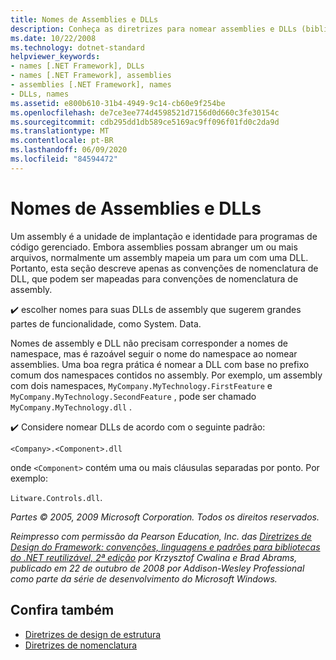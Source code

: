 ```yaml
---
title: Nomes de Assemblies e DLLs
description: Conheça as diretrizes para nomear assemblies e DLLs (bibliotecas de vínculo dinâmico). Um assembly pode abranger um ou mais arquivos, mas geralmente mapeia um para um com uma DLL.
ms.date: 10/22/2008
ms.technology: dotnet-standard
helpviewer_keywords:
- names [.NET Framework], DLLs
- names [.NET Framework], assemblies
- assemblies [.NET Framework], names
- DLLs, names
ms.assetid: e800b610-31b4-4949-9c14-cb60e9f254be
ms.openlocfilehash: de7ce3ee774d4598521d7156d0d660c3fe30154c
ms.sourcegitcommit: cdb295dd1db589ce5169ac9ff096f01fd0c2da9d
ms.translationtype: MT
ms.contentlocale: pt-BR
ms.lasthandoff: 06/09/2020
ms.locfileid: "84594472"
---
```

# <a name="names-of-assemblies-and-dlls"></a>Nomes de Assemblies e DLLs
Um assembly é a unidade de implantação e identidade para programas de código gerenciado. Embora assemblies possam abranger um ou mais arquivos, normalmente um assembly mapeia um para um com uma DLL. Portanto, esta seção descreve apenas as convenções de nomenclatura de DLL, que podem ser mapeadas para convenções de nomenclatura de assembly.

 ✔️ escolher nomes para suas DLLs de assembly que sugerem grandes partes de funcionalidade, como System. Data.

 Nomes de assembly e DLL não precisam corresponder a nomes de namespace, mas é razoável seguir o nome do namespace ao nomear assemblies. Uma boa regra prática é nomear a DLL com base no prefixo comum dos namespaces contidos no assembly. Por exemplo, um assembly com dois namespaces, `MyCompany.MyTechnology.FirstFeature` e `MyCompany.MyTechnology.SecondFeature` , pode ser chamado `MyCompany.MyTechnology.dll` .

 ✔️ Considere nomear DLLs de acordo com o seguinte padrão:

 `<Company>.<Component>.dll`

 onde `<Component>` contém uma ou mais cláusulas separadas por ponto. Por exemplo:

 `Litware.Controls.dll`.

 *Partes © 2005, 2009 Microsoft Corporation. Todos os direitos reservados.*

 *Reimpresso com permissão da Pearson Education, Inc. das [Diretrizes de Design do Framework: convenções, linguagens e padrões para bibliotecas do .NET reutilizável, 2ª edição](https://www.informit.com/store/framework-design-guidelines-conventions-idioms-and-9780321545619) por Krzysztof Cwalina e Brad Abrams, publicado em 22 de outubro de 2008 por Addison-Wesley Professional como parte da série de desenvolvimento do Microsoft Windows.*

## <a name="see-also"></a>Confira também

- [Diretrizes de design de estrutura](index.md)
- [Diretrizes de nomenclatura](naming-guidelines.md)
